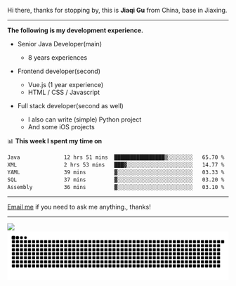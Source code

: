 Hi there, thanks for stopping by, this is **Jiaqi Gu** from China, base in Jiaxing.

---

**The following is my development experience.**

- Senior Java Developer(main)
  - 8 years experiences

- Frontend developer(second)
  - Vue.js (1 year experience)
  - HTML / CSS / Javascript
  
- Full stack developer(second as well)
  - I also can write (simple) Python project
  - And some iOS projects

📊 **This week I spent my time on**
<!--START_SECTION:waka-->

```txt
Java              12 hrs 51 mins  ████████████████▒░░░░░░░░   65.70 %
XML               2 hrs 53 mins   ███▓░░░░░░░░░░░░░░░░░░░░░   14.77 %
YAML              39 mins         ▓░░░░░░░░░░░░░░░░░░░░░░░░   03.33 %
SQL               37 mins         ▓░░░░░░░░░░░░░░░░░░░░░░░░   03.20 %
Assembly          36 mins         ▓░░░░░░░░░░░░░░░░░░░░░░░░   03.10 %
```

<!--END_SECTION:waka-->

---

[Email me](mailto:htk2klwgr@mozmail.com?subject=Hiring_from_GitHub) if you need to ask me anything., thanks!

---

![]( https://visitor-badge.glitch.me/badge?page_id=githubgujiaqi)
![]( https://github.com/droid-Q/droid-Q/raw/output/github-contribution-grid-snake.svg#gh-dark-mode-only)
